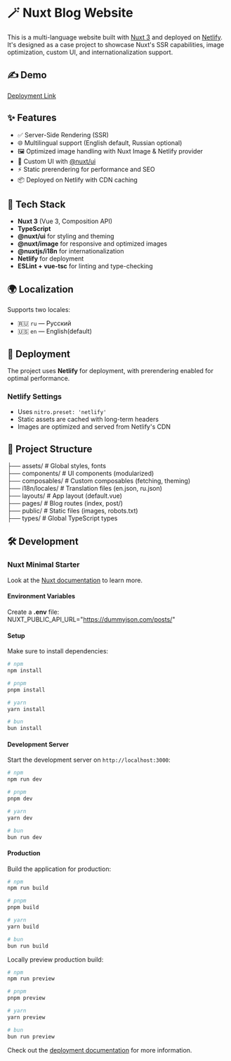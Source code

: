 # 🪄 Nuxt Blog Website

This is a multi-language website built with [Nuxt 3](https://nuxt.com) and deployed on [Netlify](https://www.netlify.com/). It's designed as a case project to showcase Nuxt's SSR capabilities, image optimization, custom UI, and internationalization support.

## ✍️ Demo

[Deployment Link](https://demo-nuxt-blog.netlify.app/) 

## ✨ Features

- ✅ Server-Side Rendering (SSR)
- 🌐 Multilingual support (English default, Russian optional)
- 🖼 Optimized image handling with Nuxt Image & Netlify provider
- 🎨 Custom UI with [@nuxt/ui](https://ui.nuxt.com)
- ⚡ Static prerendering for performance and SEO
- 📦 Deployed on Netlify with CDN caching

## 🧰 Tech Stack

- **Nuxt 3** (Vue 3, Composition API)
- **TypeScript**
- **@nuxt/ui** for styling and theming
- **@nuxt/image** for responsive and optimized images
- **@nuxtjs/i18n** for internationalization
- **Netlify** for deployment
- **ESLint + vue-tsc** for linting and type-checking

## 🌍 Localization

Supports two locales:

- 🇷🇺 `ru` — Русский
- 🇺🇸 `en` — English(default)

## 🚀 Deployment

The project uses **Netlify** for deployment, with prerendering enabled for optimal performance.

### Netlify Settings

- Uses `nitro.preset: 'netlify'`
- Static assets are cached with long-term headers
- Images are optimized and served from Netlify's CDN

## 📁 Project Structure

├── assets/ # Global styles, fonts<br>
├── components/ # UI components (modularized)<br>
├── composables/ # Custom composables (fetching, theming)<br>
├── i18n/locales/ # Translation files (en.json, ru.json)<br>
├── layouts/ # App layout (default.vue)<br>
├── pages/ # Blog routes (index, post/)<br>
├── public/ # Static files (images, robots.txt)<br>
├── types/ # Global TypeScript types<br>

## 🛠 Development

### Nuxt Minimal Starter

Look at the [Nuxt documentation](https://nuxt.com/docs/getting-started/introduction) to learn more.

####  Environment Variables
Create a **.env** file:<br>
NUXT_PUBLIC_API_URL="https://dummyjson.com/posts/"

#### Setup

Make sure to install dependencies:

```bash
# npm
npm install

# pnpm
pnpm install

# yarn
yarn install

# bun
bun install
```

#### Development Server

Start the development server on `http://localhost:3000`:

```bash
# npm
npm run dev

# pnpm
pnpm dev

# yarn
yarn dev

# bun
bun run dev
```

#### Production

Build the application for production:

```bash
# npm
npm run build

# pnpm
pnpm build

# yarn
yarn build

# bun
bun run build
```

Locally preview production build:

```bash
# npm
npm run preview

# pnpm
pnpm preview

# yarn
yarn preview

# bun
bun run preview
```

Check out the [deployment documentation](https://nuxt.com/docs/getting-started/deployment) for more information.
